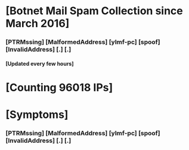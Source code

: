 # [Botnet Mail Spam Collection since March 2016]
### [PTRMssing] [MalformedAddress] [ylmf-pc] [spoof] [InvalidAddress] [.] [.]
#### [Updated every few hours]

# [Counting 96018 IPs]

# [Symptoms] 
###   [PTRMssing] [MalformedAddress] [ylmf-pc] [spoof] [InvalidAddress] [.] [.]
